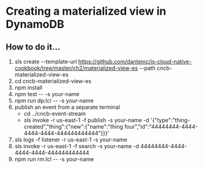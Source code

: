 # Creating a materialized view in DynamoDB

## How to do it...
1. sls create --template-url https://github.com/danteinc/js-cloud-native-cookbook/tree/master/ch2/materialized-view-es --path cncb-materialized-view-es
2. cd cncb-materialized-view-es
3. npm install
4. npm test -- -s your-name
5. npm run dp:lcl -- -s your-name
6. publish an event from a separate terminal
   * cd ../cncb-event-stream
   * sls invoke -r us-east-1 -f publish -s your-name -d '{"type":"thing-created","thing":{"new":{"name":"thing four","id":"44444444-4444-4444-4444-444444444444"}}}'
7. sls logs -f listener -r us-east-1 -s your-name
8. sls invoke -r us-east-1 -f search -s your-name -d 44444444-4444-4444-4444-444444444444
9. npm run rm:lcl -- -s your-name
